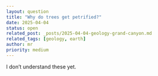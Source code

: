 ```yaml
---
layout: question
title: "Why do trees get petrified?"
date: 2025-04-04
status: open
related_post: _posts/2025-04-04-geology-grand-canyon.md
related_tags: [geology, earth]
author: mr
priority: medium
---
```


I don’t understand these yet.
